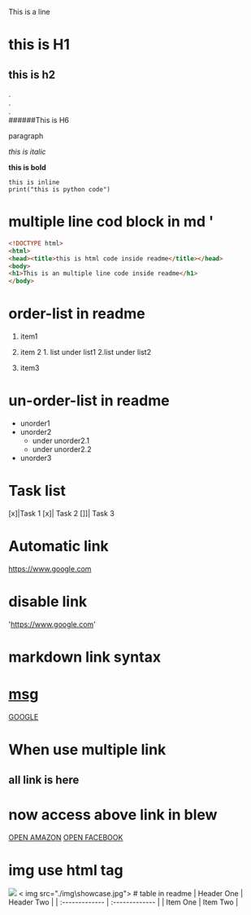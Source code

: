 <!-- This is comment in readme file  -->
This is a line
# this is H1
## this is h2
.  
.  
.  
######This is H6
<!-- This is paragraph -->
 <p> paragraph</p>

 <!-- This is italic -->
 _this is italic_

 <!-- this is bold in md -->
 __this is bold__

 <!-- inline code block in md -->
 `this is inline`    
 `print("this is python code")`
# multiple line cod block in md '
 ```html
 <!DOCTYPE html>
 <html>
 <head><title>this is html code inside readme</title></head>
 <body>
 <h1>This is an multiple line code inside readme</h1>
 </body>
 ```
# order-list in readme
 1. item1
 2. item 2
        1. list under list1
        2.list under list2

 3. item3
#  un-order-list in readme
 - unorder1
 - unorder2
      - under unorder2.1
      - under unorder2.2
 - unorder3
# Task list
 [x]|Task 1
 [x]| Task 2
 []]| Task 3
# Automatic link
https://www.google.com
# disable link
'https://www.google.com'
# markdown link syntax
# [msg](link)
[GOOGLE](https://www.google.com)
# When use multiple link
## all link is here
[GOOGLE]:https://www.google.com
[FACEBOOK]:https://www.facebook.com
[AMAZON]:https://www.amzon.in
# now access above link in blew
[OPEN AMAZON](AMAZON)
[OPEN FACEBOOK](FACEBOOK)
# img use html tag
<img src="C:\Users\JASIM\Desktop\my project\img\showcase.jpg">
< img src="./img\showcase.jpg">
# table in readme
 | Header One     | Header Two     |
| :------------- | :------------- |
| Item One       | Item Two       |
